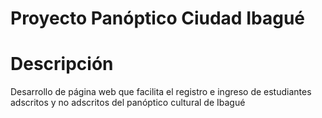 # Proyecto Panóptico Ciudad Ibagué

# Descripción

Desarrollo de página web que facilita el registro e ingreso de estudiantes adscritos y no adscritos del panóptico cultural de Ibagué
